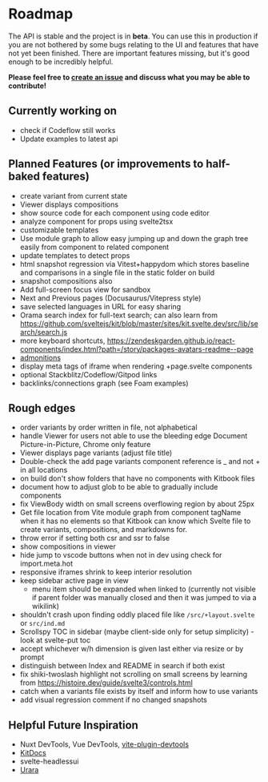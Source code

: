 # Roadmap

The API is stable and the project is in **beta**. You can use this in production if you are not bothered by some bugs relating to the UI and features that have not yet been finished. There are important features missing, but it's good enough to be incredibly helpful.

**Please feel free to [create an issue](https://github.com/jacob-8/kitbook/issues/new) and discuss what you may be able to contribute!**

## Currently working on
- check if Codeflow still works
- Update examples to latest api

## Planned Features (or improvements to half-baked features)

- create variant from current state
- Viewer displays compositions
- show source code for each component using code editor
- analyze component for props using svelte2tsx
- customizable templates
- Use module graph to allow easy jumping up and down the graph tree easily from component to related component
- update templates to detect props
- html snapshot regression via Vitest+happydom which stores baseline and comparisons in a single file in the static folder on build
- snapshot compositions also
- Add full-screen focus view for sandbox
- Next and Previous pages (Docusaurus/Vitepress style)
- save selected languages in URL for easy sharing
- Orama search index for full-text search; can also learn from https://github.com/sveltejs/kit/blob/master/sites/kit.svelte.dev/src/lib/search/search.js
- more keyboard shortcuts, https://zendeskgarden.github.io/react-components/index.html?path=/story/packages-avatars-readme--page
- [admonitions](https://docusaurus.io/docs/markdown-features/admonitions)
- display meta tags of iframe when rendering +page.svelte components
- optional Stackblitz/Codeflow/Gitpod links
- backlinks/connections graph (see Foam examples)

## Rough edges 

- order variants by order written in file, not alphabetical
- handle Viewer for users not able to use the bleeding edge Document Picture-in-Picture, Chrome only feature
- Viewer displays page variants (adjust file title)
- Double-check the add page variants component reference is _ and not + in all locations
- on build don't show folders that have no components with Kitbook files 
- document how to adjust glob to be able to gradually include components
- fix ViewBody width on small screens overflowing region by about 25px
- Get file location from Vite module graph from component tagName when it has no elements so that Kitbook can know which Svelte file to create variants, compositions, and markdowns for.
- throw error if setting both csr and ssr to false
- show compositions in viewer
- hide jump to vscode buttons when not in dev using check for import.meta.hot
- responsive iframes shrink to keep interior resolution
- keep sidebar active page in view
  - menu item should be expanded when linked to (currently not visible if parent folder was manually closed and then it was jumped to via a wikilink)
- shouldn't crash upon finding oddly placed file like `/src/+layout.svelte` or `src/ind.md`
- Scrollspy TOC in sidebar (maybe client-side only for setup simplicity) - look at svelte-put toc
- accept whichever w/h dimension is given last either via resize or by prompt
- distinguish between Index and README in search if both exist
- fix shiki-twoslash highlight not scrolling on small screens by learning from https://histoire.dev/guide/svelte3/controls.html
- catch when a variants file exists by itself and inform how to use variants
- add visual regression comment if no changed snapshots

## Helpful Future Inspiration

- Nuxt DevTools, Vue DevTools, [vite-plugin-devtools](https://github.com/pheno-agency/vite-plugin-devtools)
- [KitDocs](https://kit-docs.svelteness.dev/) 
- svelte-headlessui
- [Urara](https://github.com/importantimport/urara)
